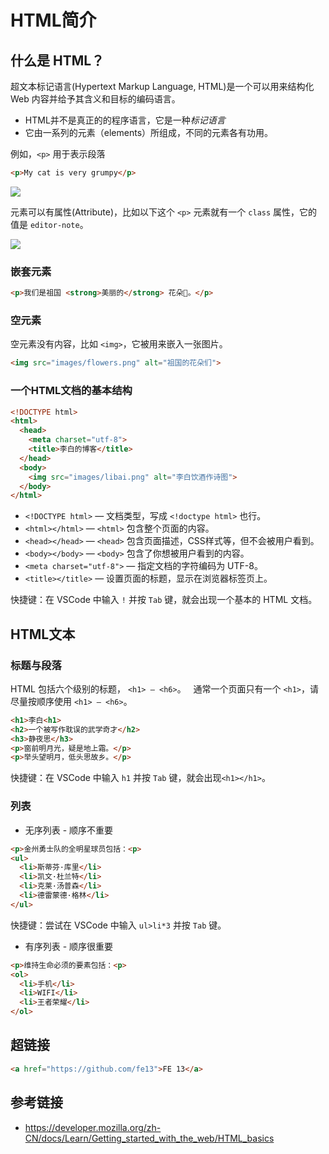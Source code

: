 # HTML简介

## 什么是 HTML？
超文本标记语言(Hypertext Markup Language, HTML)是一个可以用来结构化 Web 内容并给予其含义和目标的编码语言。

* HTML并不是真正的的程序语言，它是一种*标记语言*
* 它由一系列的元素（elements）所组成，不同的元素各有功用。

例如，`<p>` 用于表示段落 
```html
<p>My cat is very grumpy</p>
```
![](https://mdn.mozillademos.org/files/9347/grumpy-cat-small.png)

元素可以有属性(Attribute)，比如以下这个 `<p>` 元素就有一个 `class` 属性，它的值是 `editor-note`。

![](https://mdn.mozillademos.org/files/9345/grumpy-cat-attribute-small.png)

### 嵌套元素
```html
<p>我们是祖国 <strong>美丽的</strong> 花朵🌺。</p>
```

### 空元素
空元素没有内容，比如 `<img>`，它被用来嵌入一张图片。
```html
<img src="images/flowers.png" alt="祖国的花朵们">
```

### 一个HTML文档的基本结构
```html
<!DOCTYPE html>
<html>
  <head>
    <meta charset="utf-8">
    <title>李白的博客</title>
  </head>
  <body>
    <img src="images/libai.png" alt="李白饮酒作诗图">
  </body>
</html>
```
* `<!DOCTYPE html>` — 文档类型，写成 `<!doctype html>` 也行。
* `<html></html>` — `<html>` 包含整个页面的内容。
* `<head></head>` — `<head>` 包含页面描述，CSS样式等，但不会被用户看到。
* `<body></body>` — `<body>` 包含了你想被用户看到的内容。
* `<meta charset="utf-8">` — 指定文档的字符编码为 UTF-8。
* `<title></title>` — 设置页面的标题，显示在浏览器标签页上。

快捷键：在 VSCode 中输入 `!` 并按 `Tab` 键，就会出现一个基本的 HTML 文档。

## HTML文本
### 标题与段落
HTML 包括六个级别的标题， `<h1> – <h6>`。  
通常一个页面只有一个 `<h1>`，请尽量按顺序使用 `<h1> – <h6>`。
```html
<h1>李白<h1>
<h2>一个被写作耽误的武学奇才</h2>
<h3>静夜思</h3>
<p>窗前明月光，疑是地上霜。</p>
<p>举头望明月，低头思故乡。</p>
```

快捷键：在 VSCode 中输入 `h1` 并按 `Tab` 键，就会出现`<h1></h1>`。

### 列表
* 无序列表 - 顺序不重要
```html
<p>金州勇士队的全明星球员包括：<p>
<ul>
  <li>斯蒂芬·库里</li>
  <li>凯文·杜兰特</li>
  <li>克莱·汤普森</li>
  <li>德雷蒙德·格林</li>
</ul>
```

快捷键：尝试在 VSCode 中输入 `ul>li*3` 并按 `Tab` 键。

* 有序列表 - 顺序很重要
```html
<p>维持生命必须的要素包括：<p>
<ol>
  <li>手机</li>
  <li>WIFI</li>
  <li>王者荣耀</li>
</ol>
```

## 超链接
```html
<a href="https://github.com/fe13">FE 13</a>
```

## 参考链接
* https://developer.mozilla.org/zh-CN/docs/Learn/Getting_started_with_the_web/HTML_basics

